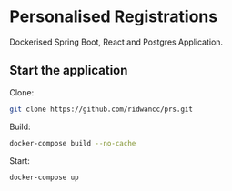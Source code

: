 # Personalised Registrations

Dockerised Spring Boot, React and Postgres Application.

## Start the application

Clone:

```bash
git clone https://github.com/ridwancc/prs.git
```

Build:

```bash
docker-compose build --no-cache
```

Start:
```bash
docker-compose up
```

